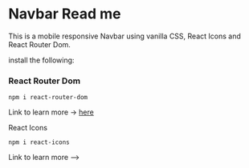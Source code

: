 # Navbar Read me

This is a mobile responsive Navbar using vanilla CSS, React Icons and React Router Dom.

install the following:

<h3>React Router Dom</h3>

`npm i react-router-dom`

Link to learn more -> <a href="https://www.npmjs.com/package/react-router-dom">here</a>

React Icons

`npm i react-icons`

Link to learn more -->
